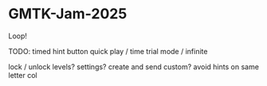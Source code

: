 # GMTK-Jam-2025
Loop!

TODO:
timed hint button
quick play / time trial mode / infinite


lock / unlock levels?
settings?
create and send custom?
avoid hints on same letter col

